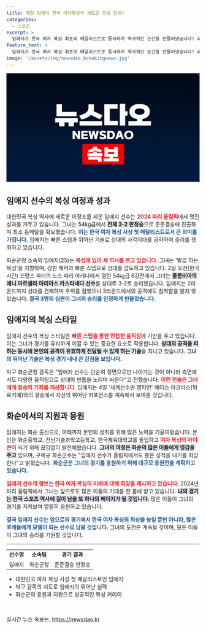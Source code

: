 ```yaml
---
title: 메달 임애지 한국 여자복싱의 새로운 전설 탄생!
categories:
  - 스포츠
excerpt: >
  임애지가 한국 여자 복싱 최초의 메달리스트로 등극하며 역사적인 순간을 만들어냈습니다! 4일, 세계선수권 챔프와 결승전을 앞두고 그녀의 빠른 스텝과 뛰어난 기술로 다시 한번 주목받고 있습니다.
feature_text: >
  임애지가 한국 여자 복싱 최초의 메달리스트로 등극하며 역사적인 순간을 만들어냈습니다! 4일, 세계선수권 챔프와 결승전을 앞두고 그녀의 빠른 스텝과 뛰어난 기술로 다시 한번 주목받고 있습니다.
image: '/assets/img/newsdao_breakingnews.jpg'
---
```


<p><img src="/assets/img/newsdao_breakingnews.jpg" alt="ontimetimes 속보" /></p>

<h2 data-ke-size="size26">임애지 선수의 복싱 여정과 성과</h2>

<p data-ke-size="size16">대한민국 복싱 역사에 새로운 이정표를 세운 임애지 선수는 <b><span style="color: #ee2323;">2024 파리 올림픽</span></b>에서 멋진 성과를 거두고 있습니다. 그녀는 54kg급에서 <b><span style="background-color: #21538527;">전체 3-2 판정승</span></b>으로 준준결승에 진출하며 최소 동메달을 확보했습니다. <b><span style="color: #1a5490;">이는 한국 여자 복싱 사상 첫 메달리스트로서 큰 의미를 가집니다.</span></b> 임애지는 빠른 스텝과 뛰어난 기술로 상대의 사각지대를 공략하며 승리를 쟁취하고 있습니다. </p>

<p data-ke-size="size16">화순군청 소속의 임애지(25)는 <b><span style="color: #ee2323;">복싱에 있어 새 역사를 쓰고 있습니다</span></b>. 그녀는 '발로 하는 복싱'을 지향하며, 강한 체력과 빠른 스텝으로 상대를 압도하고 있습니다. 2일 오전(한국시간) 프랑스 파리의 노스 파리 아레나에서 열린 54㎏급 8강전에서 그녀는 <b><span style="background-color: #21538527;">콜롬비아의 예니 마르셀라 아리아스 카스타네다 선수</span></b>를 상대로 3-2로 승리했습니다. 임애지는 2라운드까지 상대를 견제하며 우위를 점했으나 3라운드에서의 공격에도 침착함을 잃지 않았습니다. <b><span style="color: #1a5490;">결국 3명의 심판이 그녀의 승리를 인정하게 만들었습니다.</span></b></p>

<h2 data-ke-size="size26">임애지의 복싱 스타일</h2>

<p data-ke-size="size16">임애지 선수의 복싱 스타일은 <b><span style="color: #ee2323;">빠른 스텝을 통한 민첩한 움직임</span></b>에 기반을 두고 있습니다. 이는 그녀가 경기를 유리하게 이끌 수 있는 중요한 요소로 작용합니다. <b><span style="background-color: #21538527;">상대의 공격을 피하는 동시에 본인의 공격이 유효하게 전달될 수 있게 하는 기술</span></b>을 지니고 있습니다. <b><span style="color: #1a5490;">그녀의 뛰어난 기술은 복싱 경기 내내 큰 강점을 보입니다.</span></b></p>

<p data-ke-size="size16">박구 화순군청 감독은 "임애지 선수는 단순히 정면으로만 나아가는 것이 아니라 측면에서도 다양한 움직임으로 상대의 빈틈을 노리며 싸운다"고 전했습니다. <b><span style="color: #ee2323;">이런 전술은 그녀에게 필승의 기회를 제공합니다</span></b>. 임애지는 4일 '세계선수권 챔피언' 해티스 아크바스(튀르키예)와의 결승에서 자신의 뛰어난 퍼포먼스를 계속해서 보여줄 것입니다.</p>

<h2 data-ke-size="size26">화순에서의 지원과 응원</h2>

<p data-ke-size="size16">임애지는 화순 출신으로, 여태까지 본인의 성취를 위해 많은 노력을 기울여왔습니다. 본인은 화순중학교, 전남기술과학고등학교, 한국체육대학교를 졸업하고 <b><span style="color: #ee2323;">여자 복싱의 아이콘</span></b>이 되기 위해 끊임없이 발전해왔습니다. <b><span style="background-color: #21538527;">그녀의 여정은 화순의 많은 이들에게 영감을 주고</span></b> 있으며, 구복규 화순군수는 "임애지 선수가 올림픽에서도 좋은 성적을 내기를 희망한다"고 밝혔습니다. <b><span style="color: #1a5490;">화순군은 그녀의 경기를 응원하기 위해 대규모 응원전을 계획하고 있습니다.</span></b></p>

<p data-ke-size="size16"><b><span style="color: #ee2323;">임애지 선수의 행보는 한국 여자 복싱의 미래에 대해 희망을 제시하고 있습니다.</span></b> 2024년 파리 올림픽에서 그녀는 앞으로도 많은 이들의 기대를 한 몸에 받고 있습니다. <b><span style="background-color: #21538527;">녀의 경기는 한국 스포츠 역사에 길이 남을 또 하나의 페이지가 될 것입니다.</span></b> 많은 이들이 그녀의 경기를 지켜보며 열렬히 응원하고 있습니다.</p>

<p data-ke-size="size16"><b><span style="color: #1a5490;">결국 임애지 선수는 앞으로의 경기에서 한국 여자 복싱의 위상을 높일 뿐만 아니라, 많은 후배들에게 모델이 되는 선수로 남을 것입니다.</span></b> 그녀의 도전은 계속될 것이며, 모든 이들이 그녀의 승리를 기원할 것입니다.</p>

<hr>

<table>
  <tr>
    <td style="text-align: center; height: 17px;"><b>선수명</b></td>
    <td style="text-align: center; height: 17px;"><b>소속팀</b></td>
    <td style="text-align: center; height: 17px;"><b>경기 결과</b></td>
  </tr>
  <tr>
    <td style="text-align: center; height: 17px;">임애지</td>
    <td style="text-align: center; height: 17px;">화순군청</td>
    <td style="text-align: center; height: 17px;">준준결승 판정승</td>
  </tr>
</table>

<ul>
  <li>대한민국 여자 복싱 사상 첫 메달리스트인 임애지</li>
  <li>박구 감독의 지도로 임애지의 뛰어난 실력</li>
  <li>화순군의 응원과 지원으로 성공적인 복싱 커리어</li>
</ul>

<p data-ke-size="size16">&nbsp;</p>
실시간 뉴스 속보는, <a href="https://newsdao.kr" rel="dofollow">https://newsdao.kr</a>



